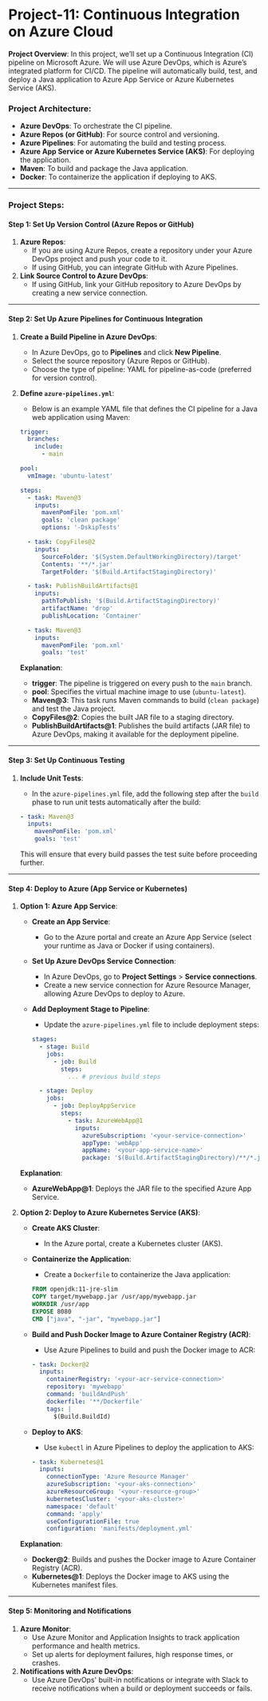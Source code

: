 <h1>Project-11: Continuous Integration on Azure Cloud</h1>

**Project Overview**:
In this project, we’ll set up a Continuous Integration (CI) pipeline on Microsoft Azure. We will use Azure DevOps, which is Azure’s integrated platform for CI/CD. The pipeline will automatically build, test, and deploy a Java application to Azure App Service or Azure Kubernetes Service (AKS).

### **Project Architecture**:
- **Azure DevOps**: To orchestrate the CI pipeline.
- **Azure Repos (or GitHub)**: For source control and versioning.
- **Azure Pipelines**: For automating the build and testing process.
- **Azure App Service or Azure Kubernetes Service (AKS)**: For deploying the application.
- **Maven**: To build and package the Java application.
- **Docker**: To containerize the application if deploying to AKS.

---

### **Project Steps**:

#### **Step 1: Set Up Version Control (Azure Repos or GitHub)**
1. **Azure Repos**:
   - If you are using Azure Repos, create a repository under your Azure DevOps project and push your code to it.
   - If using GitHub, you can integrate GitHub with Azure Pipelines.
2. **Link Source Control to Azure DevOps**:
   - If using GitHub, link your GitHub repository to Azure DevOps by creating a new service connection.

---

#### **Step 2: Set Up Azure Pipelines for Continuous Integration**
1. **Create a Build Pipeline in Azure DevOps**:
   - In Azure DevOps, go to **Pipelines** and click **New Pipeline**.
   - Select the source repository (Azure Repos or GitHub).
   - Choose the type of pipeline: YAML for pipeline-as-code (preferred for version control).
   
2. **Define `azure-pipelines.yml`**:
   - Below is an example YAML file that defines the CI pipeline for a Java web application using Maven:

   ```yaml
   trigger:
     branches:
       include:
         - main

   pool:
     vmImage: 'ubuntu-latest'

   steps:
     - task: Maven@3
       inputs:
         mavenPomFile: 'pom.xml'
         goals: 'clean package'
         options: '-DskipTests'

     - task: CopyFiles@2
       inputs:
         SourceFolder: '$(System.DefaultWorkingDirectory)/target'
         Contents: '**/*.jar'
         TargetFolder: '$(Build.ArtifactStagingDirectory)'

     - task: PublishBuildArtifacts@1
       inputs:
         pathToPublish: '$(Build.ArtifactStagingDirectory)'
         artifactName: 'drop'
         publishLocation: 'Container'

     - task: Maven@3
       inputs:
         mavenPomFile: 'pom.xml'
         goals: 'test'
   ```

   **Explanation**:
   - **trigger**: The pipeline is triggered on every push to the `main` branch.
   - **pool**: Specifies the virtual machine image to use (`ubuntu-latest`).
   - **Maven@3**: This task runs Maven commands to build (`clean package`) and test the Java project.
   - **CopyFiles@2**: Copies the built JAR file to a staging directory.
   - **PublishBuildArtifacts@1**: Publishes the build artifacts (JAR file) to Azure DevOps, making it available for the deployment pipeline.

---

#### **Step 3: Set Up Continuous Testing**
1. **Include Unit Tests**:
   - In the `azure-pipelines.yml` file, add the following step after the `build` phase to run unit tests automatically after the build:

   ```yaml
   - task: Maven@3
     inputs:
       mavenPomFile: 'pom.xml'
       goals: 'test'
   ```

   This will ensure that every build passes the test suite before proceeding further.

---

#### **Step 4: Deploy to Azure (App Service or Kubernetes)**
1. **Option 1: Azure App Service**:
   - **Create an App Service**:
     - Go to the Azure portal and create an Azure App Service (select your runtime as Java or Docker if using containers).
   - **Set Up Azure DevOps Service Connection**:
     - In Azure DevOps, go to **Project Settings** > **Service connections**.
     - Create a new service connection for Azure Resource Manager, allowing Azure DevOps to deploy to Azure.
   - **Add Deployment Stage to Pipeline**:
     - Update the `azure-pipelines.yml` file to include deployment steps:

     ```yaml
     stages:
       - stage: Build
         jobs:
           - job: Build
             steps:
               ... # previous build steps

       - stage: Deploy
         jobs:
           - job: DeployAppService
             steps:
               - task: AzureWebApp@1
                 inputs:
                   azureSubscription: '<your-service-connection>'
                   appType: 'webApp'
                   appName: '<your-app-service-name>'
                   package: '$(Build.ArtifactStagingDirectory)/**/*.jar'
     ```

   **Explanation**:
   - **AzureWebApp@1**: Deploys the JAR file to the specified Azure App Service.

2. **Option 2: Deploy to Azure Kubernetes Service (AKS)**:
   - **Create AKS Cluster**:
     - In the Azure portal, create a Kubernetes cluster (AKS).
   - **Containerize the Application**:
     - Create a `Dockerfile` to containerize the Java application:

     ```dockerfile
     FROM openjdk:11-jre-slim
     COPY target/mywebapp.jar /usr/app/mywebapp.jar
     WORKDIR /usr/app
     EXPOSE 8080
     CMD ["java", "-jar", "mywebapp.jar"]
     ```

   - **Build and Push Docker Image to Azure Container Registry (ACR)**:
     - Use Azure Pipelines to build and push the Docker image to ACR:

     ```yaml
     - task: Docker@2
       inputs:
         containerRegistry: '<your-acr-service-connection>'
         repository: 'mywebapp'
         command: 'buildAndPush'
         dockerfile: '**/Dockerfile'
         tags: |
           $(Build.BuildId)
     ```

   - **Deploy to AKS**:
     - Use `kubectl` in Azure Pipelines to deploy the application to AKS:

     ```yaml
     - task: Kubernetes@1
       inputs:
         connectionType: 'Azure Resource Manager'
         azureSubscription: '<your-aks-connection>'
         azureResourceGroup: '<your-resource-group>'
         kubernetesCluster: '<your-aks-cluster>'
         namespace: 'default'
         command: 'apply'
         useConfigurationFile: true
         configuration: 'manifests/deployment.yml'
     ```

   **Explanation**:
   - **Docker@2**: Builds and pushes the Docker image to Azure Container Registry (ACR).
   - **Kubernetes@1**: Deploys the Docker image to AKS using the Kubernetes manifest files.

---

#### **Step 5: Monitoring and Notifications**
1. **Azure Monitor**:
   - Use Azure Monitor and Application Insights to track application performance and health metrics.
   - Set up alerts for deployment failures, high response times, or crashes.
2. **Notifications with Azure DevOps**:
   - Use Azure DevOps' built-in notifications or integrate with Slack to receive notifications when a build or deployment succeeds or fails.



